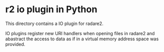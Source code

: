 # r2 io plugin in Python

This directory contains a IO plugin for radare2.

IO plugins register new URI handlers when opening
files in radare2 and abastract the access to data
as if in a virtual memory address space was provided.

